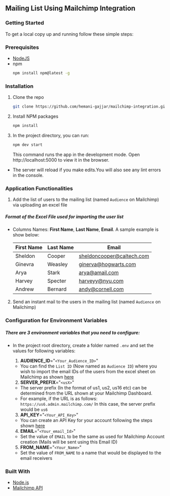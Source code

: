 ## Mailing List Using Mailchimp Integration

### Getting Started

To get a local copy up and running follow these simple steps:

### Prerequisites

- [NodeJS](https://nodejs.org/en/)
- npm
  ```sh
  npm install npm@latest -g
  ```

### Installation

1. Clone the repo
   ```sh
   git clone https://github.com/hemani-gajjar/mailchimp-integration.git
   ```
2. Install NPM packages
   ```sh
   npm install
   ```
3. In the project directory, you can run:
   ```sh
   npm dev start
   ```
   This command runs the app in the development mode.
   Open http://localhost:5000 to view it in the browser.

- The server will reload if you make edits.You will also see any lint errors in the console.

### Application Functionalities

1. Add the list of users to the mailing list (named `Audience` on Mailchimp) via uploading an excel file

##### Format of the Excel File used for importing the user list

- Columns Names: **First Name**, **Last Name**, **Email**. A sample example is show below:

  | First Name | Last Name | Email                     |
  | ---------- | --------- | ------------------------- |
  | Sheldon    | Cooper    | sheldoncooper@caltech.com |
  | Ginevra    | Weasley   | ginerva@hogwarts.com      |
  | Arya       | Stark     | arya@amail.com            |
  | Harvey     | Specter   | harveyy@nyu.com           |
  | Andrew     | Bernard   | andy@cornell.com          |

2. Send an instant mail to the users in the mailing list (named `Audience` on Mailchimp)

### Configuration for Environment Variables

##### There are 3 environment variables that you need to configure:

- In the project root directory, create a folder named `.env` and set the values for following variables:

  1.  **AUDIENCE_ID**="`<Your_Audience_ID>`"

  - You can find the `List ID` (Now named as `Audience ID`) where you wish to import the email IDs of the users from the excel sheet on Mailchimp as shown [here](https://mailchimp.com/help/find-audience-id/)

  2. **SERVER_PREFIX**="`<usX>`"

  - The server prefix (In the format of us1, us2, us16 etc) can be determined from the URL shown at your Mailchimp Dashboard.
  - For example, if the URL is as follows: `https://us6.admin.mailchimp.com/` In this case, the server prefix would be `us6`

  3. **API_KEY**="`<Your_API_Key>`"

  - You can create an API Key for your account following the steps shown [here](https://mailchimp.com/help/about-api-keys/)

  4. **EMAIL**="`<Your_email_Id>`"

  - Set the value of `EMAIL` to be the same as used for Mailchimp Account creation (Mails will be sent using this Email ID)

  5. **FROM_NAME**="`<Your_Name>`"

  - Set the value of `FROM_NAME` to a name that would be displayed to the email receivers

### Built With

- [Node.js](https://nodejs.dev/)
- [Mailchimp API](https://mailchimp.com/developer/)
